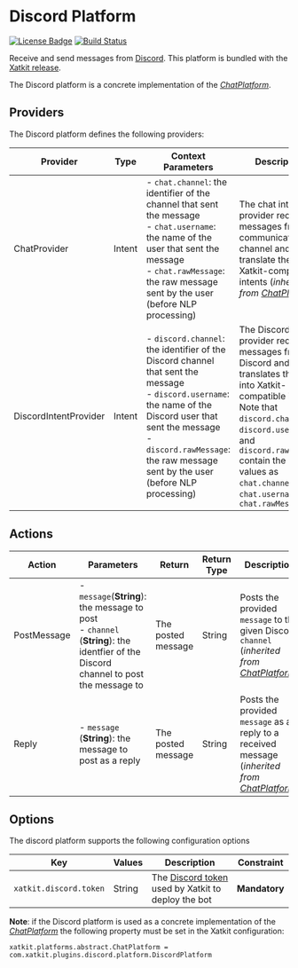 Discord Platform
=====

[![License Badge](https://img.shields.io/badge/license-EPL%202.0-brightgreen.svg)](https://opensource.org/licenses/EPL-2.0)
[![Build Status](https://travis-ci.com/xatkit-bot-platform/xatkit-discord-platform.svg?branch=master)](https://travis-ci.com/xatkit-bot-platform/xatkit-discord-platform)

Receive and send messages from [Discord](https://discordapp.com). This platform is bundled with the [Xatkit release](https://github.com/xatkit-bot-platform/xatkit-releases/releases).

The Discord platform is a concrete implementation of the [*ChatPlatform*](https://github.com/xatkit-bot-platform/xatkit-chat-platform).

## Providers

The Discord platform defines the following providers:

| Provider                   | Type  | Context Parameters | Description                                                  |
| -------------------------- | ----- | ------------------ | ------------------------------------------------------------ |
| ChatProvider | Intent | - `chat.channel`: the identifier of the channel that sent the message<br/> - `chat.username`: the name of the user that sent the message<br/> - `chat.rawMessage`: the raw message sent by the user (before NLP processing) | The chat intent provider receives messages from a communication channel and translate them into Xatkit-compatible intents (*inherited from [ChatPlatform](https://github.com/xatkit-bot-platform/xatkit-chat-platform)*) |
| DiscordIntentProvider | Intent | - `discord.channel`: the identifier of the Discord channel that sent the message<br/> - `discord.username`: the name of the Discord user that sent the message<br/> - `discord.rawMessage`: the raw message sent by the user (before NLP processing)<br/> | The Discord intent provider receives messages from Discord and translates them into Xatkit-compatible intents. Note that `discord.channel`, `discord.username`, and `discord.rawMessage` contain the same values as `chat.channel`, `chat.username`, and `chat.rawMessage` |

## Actions

| Action | Parameters                                                   | Return                         | Return Type | Description                                                 |
| ------ | ------------------------------------------------------------ | ------------------------------ | ----------- | ----------------------------------------------------------- |
| PostMessage | - `message`(**String**): the message to post<br/> - `channel` (**String**): the identfier of the Discord channel to post the message to | The posted message | String | Posts the provided `message` to the given Discord `channel` (*inherited from [ChatPlatform](https://github.com/xatkit-bot-platform/xatkit-chat-platform)*) |
| Reply | - `message` (**String**): the message to post as a reply | The posted message | String | Posts the provided `message` as a reply to a received message (*inherited from [ChatPlatform](https://github.com/xatkit-bot-platform/xatkit-chat-platform)*) |


## Options

The discord platform supports the following configuration options

| Key                  | Values | Description                                                  | Constraint    |
| -------------------- | ------ | ------------------------------------------------------------ | ------------- |
| `xatkit.discord.token` | String | The [Discord token](https://discordapp.com/developers/docs/intro) used by Xatkit to deploy the bot | **Mandatory** |

**Note**: if the Discord platform is used as a concrete implementation of the [*ChatPlatform*](https://github.com/xatkit-bot-platform/xatkit-chat-platform) the following property must be set in the Xatkit configuration:

```properties
xatkit.platforms.abstract.ChatPlatform = com.xatkit.plugins.discord.platform.DiscordPlatform
```
